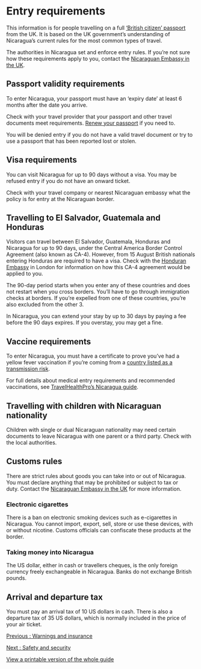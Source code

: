 # Entry requirements

This information is for people travelling on a full [‘British citizen’ passport](https://www.gov.uk/types-of-british-nationality) from the UK. It is based on the UK government’s understanding of Nicaragua’s current rules for the most common types of travel.

The authorities in Nicaragua set and enforce entry rules. If you’re not sure how these requirements apply to you, contact the [Nicaraguan Embassy in the UK](https://www.facebook.com/embaniclondon/).

## Passport validity requirements

To enter Nicaragua, your passport must have an ‘expiry date’ at least 6 months after the date you arrive.

Check with your travel provider that your passport and other travel documents meet requirements. [Renew your passport](https://www.gov.uk/renew-adult-passport/renew) if you need to.

You will be denied entry if you do not have a valid travel document or try to use a passport that has been reported lost or stolen.

## Visa requirements

You can visit Nicaragua for up to 90 days without a visa. You may be refused entry if you do not have an onward ticket.

Check with your travel company or nearest Nicaraguan embassy what the policy is for entry at the Nicaraguan border.

## Travelling to El Salvador, Guatemala and Honduras

Visitors can travel between El Salvador, Guatemala, Honduras and Nicaragua for up to 90 days, under the Central America Border Control Agreement (also known as CA-4). However, from 15 August British nationals entering Honduras are required to have a visa. Check with the [Honduran Embassy](https://hondurasembassyuk.com/visa/) in London for information on how this CA-4 agreement would be applied to you.

The 90-day period starts when you enter any of these countries and does not restart when you cross borders. You’ll have to go through immigration checks at borders. If you’re expelled from one of these countries, you’re also excluded from the other 3.

In Nicaragua, you can extend your stay by up to 30 days by paying a fee before the 90 days expires. If you overstay, you may get a fine.

## Vaccine requirements

To enter Nicaragua, you must have a certificate to prove you’ve had a yellow fever vaccination if you’re coming from a [country listed as a transmission risk](https://nathnacyfzone.org.uk/factsheet/65/countries-with-risk-of-yellow-fever-transmission).

For full details about medical entry requirements and recommended vaccinations, see [TravelHealthPro’s Nicaragua guide](https://travelhealthpro.org.uk/country/163/nicaragua#Vaccine_Recommendations).

## Travelling with children with Nicaraguan nationality

Children with single or dual Nicaraguan nationality may need certain documents to leave Nicaragua with one parent or a third party. Check with the local authorities.

## Customs rules

There are strict rules about goods you can take into or out of Nicaragua. You must declare anything that may be prohibited or subject to tax or duty. Contact the [Nicaraguan Embassy in the UK](https://www.facebook.com/embaniclondon/) for more information.

### Electronic cigarettes

There is a ban on electronic smoking devices such as e-cigarettes in Nicaragua. You cannot import, export, sell, store or use these devices, with or without nicotine. Customs officials can confiscate these products at the border.

### Taking money into Nicaragua

The US dollar, either in cash or travellers cheques, is the only foreign currency freely exchangeable in Nicaragua. Banks do not exchange British pounds.

## Arrival and departure tax

You must pay an arrival tax of 10 US dollars in cash. There is also a departure tax of 35 US dollars, which is normally included in the price of your air ticket.

[Previous
:
Warnings and insurance](/foreign-travel-advice/nicaragua)

[Next
:
Safety and security](/foreign-travel-advice/nicaragua/safety-and-security)

[View a printable version of the whole guide](/foreign-travel-advice/nicaragua/print)